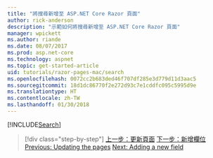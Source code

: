 ```yaml
---
title: "將搜尋新增至 ASP.NET Core Razor 頁面"
author: rick-anderson
description: "示範如何將搜尋新增至 ASP.NET Core Razor 頁面"
manager: wpickett
ms.author: riande
ms.date: 08/07/2017
ms.prod: asp.net-core
ms.technology: aspnet
ms.topic: get-started-article
uid: tutorials/razor-pages-mac/search
ms.openlocfilehash: 0072cc2b683ded46f707df285e3d779d11d3aac5
ms.sourcegitcommit: 18d1dc86770f2e272d93c7e1cddfc095c5995d9e
ms.translationtype: HT
ms.contentlocale: zh-TW
ms.lasthandoff: 01/30/2018
---
```

[!INCLUDE[Search](../../includes/RP/search.md)]

>[!div class="step-by-step"]
<span data-ttu-id="6f646-103">[上一步：更新頁面](xref:tutorials/razor-pages-mac/da1)
[下一步：新增欄位](xref:tutorials/razor-pages/new-field)</span><span class="sxs-lookup"><span data-stu-id="6f646-103">[Previous: Updating the pages](xref:tutorials/razor-pages-mac/da1)
[Next: Adding a new field](xref:tutorials/razor-pages/new-field)</span></span>

